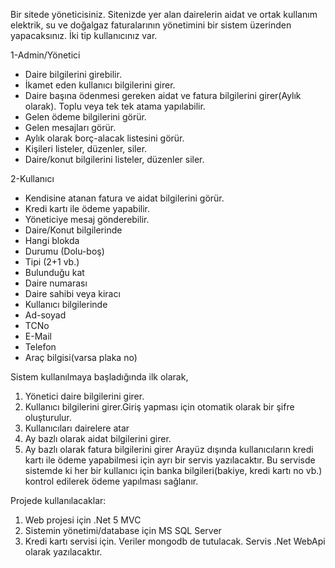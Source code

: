 Bir sitede yöneticisiniz. Sitenizde yer alan dairelerin aidat ve ortak kullanım elektrik, su ve doğalgaz faturalarının yönetimini bir sistem üzerinden yapacaksınız. İki tip kullanıcınız var.

1-Admin/Yönetici
- Daire bilgilerini girebilir.
- İkamet eden kullanıcı bilgilerini girer.
- Daire başına ödenmesi gereken aidat ve fatura bilgilerini girer(Aylık olarak). Toplu veya tek tek atama yapılabilir.
- Gelen ödeme bilgilerini görür.
- Gelen mesajları görür.
- Aylık olarak borç-alacak listesini görür.
- Kişileri listeler, düzenler, siler.
- Daire/konut bilgilerini listeler, düzenler siler.

2-Kullanıcı
- Kendisine atanan fatura ve aidat bilgilerini görür.
- Kredi kartı ile ödeme yapabilir.
- Yöneticiye mesaj gönderebilir.
- Daire/Konut bilgilerinde
- Hangi blokda
- Durumu (Dolu-boş)
- Tipi (2+1 vb.)
- Bulunduğu kat
- Daire numarası
- Daire sahibi veya kiracı
- Kullanıcı bilgilerinde
- Ad-soyad
- TCNo
- E-Mail
- Telefon
- Araç bilgisi(varsa plaka no)

Sistem kullanılmaya başladığında ilk olarak,
1. Yönetici daire bilgilerini girer.
2. Kullanıcı bilgilerini girer.Giriş yapması için otomatik olarak bir şifre oluşturulur.
3. Kullanıcıları dairelere atar
4. Ay bazlı olarak aidat bilgilerini girer.
5. Ay bazlı olarak fatura bilgilerini girer
Arayüz dışında kullanıcıların kredi kartı ile ödeme yapabilmesi için ayrı bir servis yazılacaktır.
Bu servisde sistemde ki her bir kullanıcı için banka bilgileri(bakiye, kredi kartı no vb.) kontrol edilerek ödeme yapılması sağlanır.

Projede kullanılacaklar:
1. Web projesi için .Net 5 MVC
2. Sistemin yönetimi/database için MS SQL Server
3. Kredi kartı servisi için. Veriler mongodb de tutulacak. Servis .Net WebApi olarak yazılacaktır.
